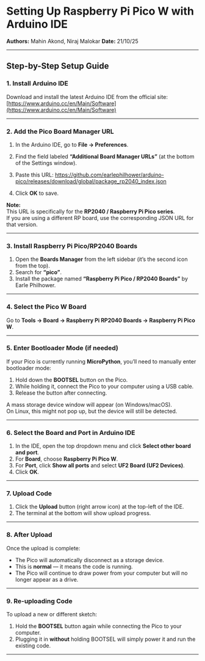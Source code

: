 # Setting Up Raspberry Pi Pico W with Arduino IDE

**Authors:** Mahin Akond, Niraj Malokar 
**Date:** 21/10/25  

---

## Step-by-Step Setup Guide

### 1. Install Arduino IDE
Download and install the latest Arduino IDE from the official site:  
[https://www.arduino.cc/en/Main/Software](https://www.arduino.cc/en/Main/Software)

---

### 2. Add the Pico Board Manager URL
1. In the Arduino IDE, go to **File → Preferences**.  
2. Find the field labeled **“Additional Board Manager URLs”** (at the bottom of the Settings window).  
3. Paste this URL:
https://github.com/earlephilhower/arduino-pico/releases/download/global/package_rp2040_index.json


4. Click **OK** to save.

**Note:**  
This URL is specifically for the **RP2040 / Raspberry Pi Pico series**.  
If you are using a different RP board, use the corresponding JSON URL for that version.

---

### 3. Install Raspberry Pi Pico/RP2040 Boards
1. Open the **Boards Manager** from the left sidebar (it’s the second icon from the top).  
2. Search for **“pico”**.  
3. Install the package named **“Raspberry Pi Pico / RP2040 Boards”** by Earle Philhower.

---

### 4. Select the Pico W Board
Go to **Tools → Board → Raspberry Pi RP2040 Boards → Raspberry Pi Pico W**.

---

### 5. Enter Bootloader Mode (if needed)
If your Pico is currently running **MicroPython**, you’ll need to manually enter bootloader mode:
1. Hold down the **BOOTSEL** button on the Pico.
2. While holding it, connect the Pico to your computer using a USB cable.
3. Release the button after connecting.

A mass storage device window will appear (on Windows/macOS).  
On Linux, this might not pop up, but the device will still be detected.

---

### 6. Select the Board and Port in Arduino IDE
1. In the IDE, open the top dropdown menu and click **Select other board and port**.  
2. For **Board**, choose **Raspberry Pi Pico W**.  
3. For **Port**, click **Show all ports** and select **UF2 Board (UF2 Devices)**.  
4. Click **OK**.

---

### 7. Upload Code
1. Click the **Upload** button (right arrow icon) at the top-left of the IDE.  
2. The terminal at the bottom will show upload progress.

---

### 8. After Upload
Once the upload is complete:
- The Pico will automatically disconnect as a storage device.
- This is **normal** — it means the code is running.
- The Pico will continue to draw power from your computer but will no longer appear as a drive.

---

### 9. Re-uploading Code
To upload a new or different sketch:
1. Hold the **BOOTSEL** button again while connecting the Pico to your computer.  
2. Plugging it in **without** holding BOOTSEL will simply power it and run the existing code.

---

